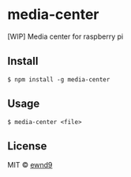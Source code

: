 # media-center

[WIP] Media center for raspberry pi

## Install

```
$ npm install -g media-center
```

## Usage

```
$ media-center <file>
```

## License

MIT © [ewnd9](http://ewnd9.com)
